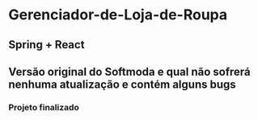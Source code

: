 # Gerenciador-de-Loja-de-Roupa

## Spring + React

## Versão original do Softmoda e qual não sofrerá nenhuma atualização e contém alguns bugs

### Projeto finalizado

